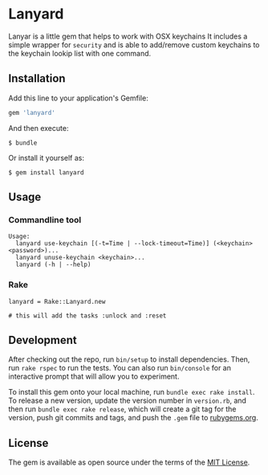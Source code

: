 # Lanyard

Lanyar is a little gem that helps to work with OSX keychains
It includes a simple wrapper for `security` and is able to add/remove custom keychains to the keychain lookip list with one command.

## Installation

Add this line to your application's Gemfile:

```ruby
gem 'lanyard'
```

And then execute:

    $ bundle

Or install it yourself as:

    $ gem install lanyard

## Usage

### Commandline tool
```
Usage:
  lanyard use-keychain [(-t=Time | --lock-timeout=Time)] (<keychain> <password>)...
  lanyard unuse-keychain <keychain>...
  lanyard (-h | --help)
```

### Rake
```
lanyard = Rake::Lanyard.new

# this will add the tasks :unlock and :reset
```

## Development

After checking out the repo, run `bin/setup` to install dependencies. Then, run `rake rspec` to run the tests. You can also run `bin/console` for an interactive prompt that will allow you to experiment.

To install this gem onto your local machine, run `bundle exec rake install`. To release a new version, update the version number in `version.rb`, and then run `bundle exec rake release`, which will create a git tag for the version, push git commits and tags, and push the `.gem` file to [rubygems.org](https://rubygems.org).

## License

The gem is available as open source under the terms of the [MIT License](http://opensource.org/licenses/MIT).
